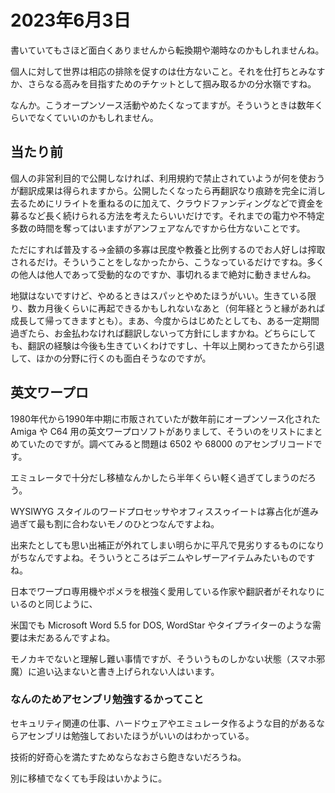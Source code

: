 # 2023年6月3日

書いていてもさほど面白くありませんから転換期や潮時なのかもしれませんね。

個人に対して世界は相応の排除を促すのは仕方ないこと。それを仕打ちとみなすか、さらなる高みを目指すためのチケットとして掴み取るかの分水嶺ですね。

なんか。こうオープンソース活動やめたくなってますが。そういうときは数年くらいでなくていいのかもしれません。

## 当たり前

個人の非営利目的で公開しなければ、利用規約で禁止されていようが何を使おうが翻訳成果は得られますから。公開したくなったら再翻訳なり痕跡を完全に消し去るためにリライトを重ねるのに加えて、クラウドファンディングなどで資金を募るなど長く続けられる方法を考えたらいいだけです。それまでの電力や不特定多数の時間を奪ってはいますがアンフェアなんですから仕方ないことです。

ただにすれば普及する→金額の多寡は民度や教養と比例するのでお人好しは搾取されるだけ。そういうことをしなかったから、こうなっているだけですね。多くの他人は他人であって受動的なのですか、事切れるまで絶対に動きませんね。

地獄はないですけど、やめるときはスパッとやめたほうがいい。生きている限り、数カ月後くらいに再起できるかもしれないなあと（何年経とうと縁があれば成長して帰ってきますとも）。まあ、今度からはじめたとしても、ある一定期間過ぎたら、お金払わなければ翻訳しないって方針にしますかね。どちらにしても、翻訳の経験は今後も生きていくわけですし、十年以上関わってきたから引退して、ほかの分野に行くのも面白そうなのですが。

## 英文ワープロ

1980年代から1990年中期に市販されていたが数年前にオープンソース化された Amiga や C64 用の英文ワープロソフトがありまして、そういのをリストにまとめていたのですが。調べてみると問題は 6502 や 68000 のアセンブリコードです。

エミュレータで十分だし移植なんかしたら半年くらい軽く過ぎてしまうのだろう。

WYSIWYG スタイルのワードプロセッサやオフィススゥイートは寡占化が進み過ぎて最も割に合わないモノのひとつなんですよね。

出来たとしても思い出補正が外れてしまい明らかに平凡で見劣りするものになりがちなんですよね。そういうところはデニムやレザーアイテムみたいものですね。

日本でワープロ専用機やポメラを根強く愛用している作家や翻訳者がそれなりにいるのと同じように、

米国でも Microsoft Word 5.5 for DOS, WordStar やタイプライターのような需要は未だあるんですよね。

モノカキでないと理解し難い事情ですが、そういうものしかない状態（スマホ邪魔）に追い込まないと書き上げられない人はいます。

### なんのためアセンブリ勉強するかってこと

セキュリティ関連の仕事、ハードウェアやエミュレータ作るような目的があるならアセンブリは勉強しておいたほうがいいのはわかっている。

技術的好奇心を満たすためならなおさら飽きないだろうね。

別に移植でなくても手段はいかように。
